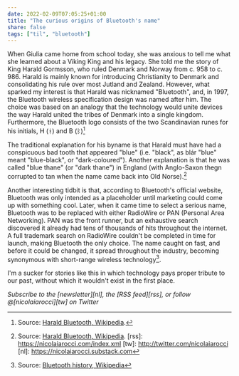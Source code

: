 ```yaml
---
date: 2022-02-09T07:05:25+01:00
title: "The curious origins of Bluetooth's name"
share: false
tags: ["til", "bluetooth"]
---
```

When Giulia came home from school today, she was anxious to tell me what she
learned about a Viking King and his legacy. She told me the story of King
Harald Gormsson, who ruled Denmark and Norway from c. 958 to c. 986. Harald is
mainly known for introducing Christianity to Denmark and consolidating his rule
over most Jutland and Zealand. However, what sparked my interest is that Harald
was nicknamed "Bluetooth", and, in 1997, the Bluetooth wireless specification
design was named after him. The choice was based on an analogy that the
technology would unite devices the way Harald united the tribes of Denmark into
a single kingdom. Furthermore, the Bluetooth logo consists of the two
Scandinavian runes for his initials, H (ᚼ) and B (ᛒ)[^2]

The traditional explanation for his byname is that Harald must have had
a conspicuous bad tooth that appeared "blue" (i.e. "black", as blár "blue"
meant "blue-black", or "dark-coloured"). Another explanation is that he was
called "blue thane" (or "dark thane") in England (with Anglo-Saxon thegn
corrupted to tan when the name came back into Old Norse).[^3]

Another interesting tidbit is that, according to Bluetooth's official website,
Bluetooth was only intended as a placeholder until marketing could come up with
something cool. Later, when it came time to select a serious name, Bluetooth
was to be replaced with either RadioWire or PAN (Personal Area Networking). PAN
was the front runner, but an exhaustive search discovered it already had tens
of thousands of hits throughout the internet. A full trademark search on
RadioWire couldn't be completed in time for launch, making Bluetooth the only
choice. The name caught on fast, and before it could be changed, it spread
throughout the industry, becoming synonymous with short-range wireless
technology[^4].

I'm a sucker for stories like this in which technology pays proper tribute to
our past, without which it wouldn't exist in the first place.

*Subscribe to the [newsletter][nl], the [RSS feed][rss], or follow @[nicolaiarocci][tw] on Twitter*

 [^4]: Source: [Bluetooth history, Wikipedia](https://en.wikipedia.org/wiki/Bluetooth#History)
 [^2]: Source: [Harald Bluetooth, Wikipedia](https://en.wikipedia.org/wiki/Harald_Bluetooth#Bluetooth_technology).
 [^3]: Source: [Harald Bluetooth, Wikipedia](https://en.wikipedia.org/wiki/Harald_Bluetooth#Name).
 [rss]: https://nicolaiarocci.com/index.xml
 [tw]: http://twitter.com/nicolaiarocci
 [nl]: https://nicolaiarocci.substack.com
